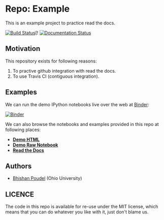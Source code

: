 # Repo: Example

This is an example project to practice read the docs.

[![Build Status](https://travis-ci.org/bhishanpdl/example.svg?branch=master)](https://travis-ci.org/bhishanpdl/example)[!
[![Documentation Status](https://readthedocs.org/projects/bhishans-example/badge/?version=latest)](https://bhishans-example.readthedocs.io/en/latest/?badge=latest)


## Motivation
This repository exists for following reasons:

1. To practive github integration with read the docs.
2. To use Travis CI (contiguous integration).

## Examples

We can run the demo IPython notebooks live over the web at [Binder](http://mybinder.org):

[![Binder](http://mybinder.org/badge.svg)](http://mybinder.org/repo/bhishanpdl/example)


We can also browse the notebooks and examples provided in this repo at following places:

* **[Demo HTML](http://htmlpreview.github.io/?https://github.com/bhishanpdl/example/blob/master/docs/notebooks/demo.html)**
* **[Demo Raw Notebook](https://github.com/bhishanpdl/example/blob/master/docs/notebooks/demo.ipynb)**
* **[Read the Docs](https://bhishans-example.readthedocs.io/en/latest/)**


## Authors

* [Bhishan Poudel](https://github.com/bhishanpdl/example/issues/new?body=@bhishanpdl) (Ohio University)

## LICENCE
The code in this repo is available for re-use under the MIT license, 
which means that you can do whatever you like with it, just don't blame us. 
